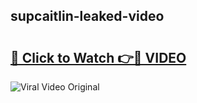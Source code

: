 ## supcaitlin-leaked-video 

# <h2><a href="http://freeplayer.one?title=supcaitlin-leaked-video&ref=21J">🔗 Click to Watch 👉🔴 VIDEO</a></h2>

<a href="http://freeplayer.one?title=supcaitlin-leaked-video&ref=21J" rel="nofollow" data-target="animated-image.originalLink"><img src="https://i.ibb.co.com/xMMVF88/686577567.gif" alt="Viral Video Original" style="max-width: 100%; display: inline-block;" data-target="animated-image.originalImage"></a>

